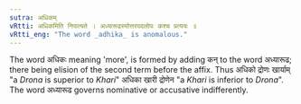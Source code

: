 ```yaml
---
sutra: अधिकम्
vRtti: अधिकमिति निपात्यते । अध्यारूढस्योत्तरपदलोपः कश्च प्रत्ययः ॥
vRtti_eng: "The word _adhika_ is anomalous."
---
```

The word अधिकः meaning 'more', is formed by adding कन् to the word अध्यारूढ; there being elision of the second term before the affix. Thus अधिको द्रोणः खार्याम् "a _Drona_ is superior to _Khari_" अधिका खारी द्रोणेन "a _Khari_ is inferior to _Drona_". The word अध्यारूढ governs nominative or accusative indifferently.
